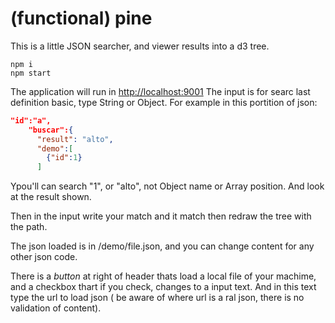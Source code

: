 # (functional) pine
This is a little JSON searcher, and viewer results into a d3 tree.
```npm
npm i
npm start
```
The application will run in [http://localhost:9001](http://localhost:9001)
The input is for searc last definition basic, type String or Object.
For example in this portition of json:
```json
"id":"a",
    "buscar":{
      "result": "alto",
      "demo":[
        {"id":1}
      ]
```
Ypou'll can search "1", or "alto", not Object name or Array position.
And look at the result shown.

Then in the input write your match and it match then redraw the tree with the path.


The json loaded is in /demo/file.json, and you can change content for any other json code.


There is a *button* at right of header thats load a local file of your machime, and a checkbox thart if you check, changes to a input text. And in this text type the url to load json ( be aware of where url is a ral json, there is no validation of content).

